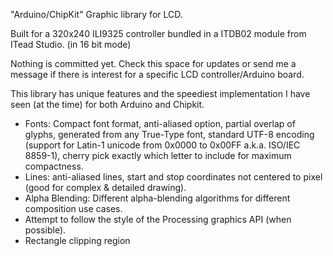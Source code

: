 "Arduino/ChipKit" Graphic library for LCD.

Built for a 320x240 ILI9325 controller bundled in a ITDB02 module from ITead Studio. (in 16 bit mode)

Nothing is committed yet. Check this space for updates or send me a message if there is interest for a specific LCD controller/Arduino board.

This library has unique features and the speediest implementation I have seen (at the time) for both Arduino and Chipkit.

  * Fonts: Compact font format, anti-aliased option, partial overlap of glyphs, generated from any True-Type font, standard UTF-8 encoding (support for Latin-1 unicode from 0x0000 to 0x00FF a.k.a. ISO/IEC 8859-1), cherry pick exactly which letter to include for maximum compactness.
  * Lines: anti-aliased lines, start and stop coordinates not centered to pixel (good for complex & detailed drawing).
  * Alpha Blending: Different alpha-blending algorithms for different composition use cases.
  * Attempt to follow the style of the Processing graphics API (when possible).
  * Rectangle clipping region
